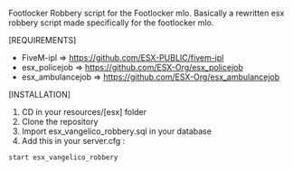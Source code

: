 
Footlocker Robbery script for the Footlocker mlo. Basically a rewritten esx robbery script made specifically for the footlocker mlo.

[REQUIREMENTS]

  * FiveM-ipl   => https://github.com/ESX-PUBLIC/fivem-ipl
  * esx_policejob => https://github.com/ESX-Org/esx_policejob
  * esx_ambulancejob => https://github.com/ESX-Org/esx_ambulancejob

[INSTALLATION]

1) CD in your resources/[esx] folder
2) Clone the repository
3) Import esx_vangelico_robbery.sql in your database
4) Add this in your server.cfg :

```
start esx_vangelico_robbery

